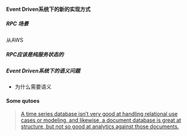 #### Event Driven系统下的新的实现方式



##### RPC 场景

从AWS

##### RPC应该是纯服务状态的



##### Event Driven系统下的语义问题

* 为什么需要语义



#### Some qutoes

>
>
>[A time series database isn’t very good at handling relational use cases or modeling, and likewise, a document database is great at structure, but not so good at analytics against those documents.](https://www.confluent.io/blog/journey-to-event-driven-part-1-why-event-first-thinking-changes-everything/)